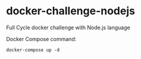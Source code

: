 # docker-challenge-nodejs

Full Cycle docker challenge with Node.js language


Docker Compose command:

```
docker-compose up -d
```
